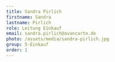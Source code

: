 ```yaml
---
title: Sandra Pirlich
firstname: Sandra
lastname: Pirlich
role: Leitung Einkauf
email: sandra.pirlich@avancarte.de
photo: /assets/media/sandra-pirlich.jpg
group: 5-Einkauf
order: 1
---
```

